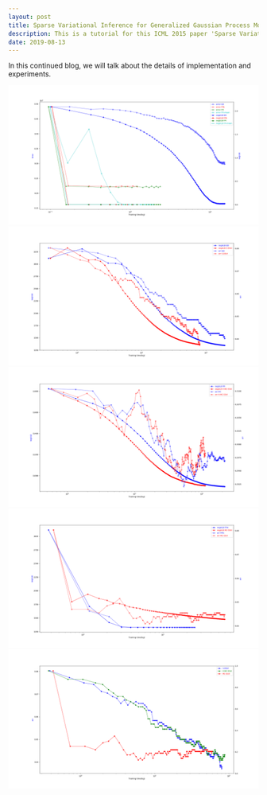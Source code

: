 ```yaml
---
layout: post
title: Sparse Variational Inference for Generalized Gaussian Process Models - Tutorial 5
description: This is a tutorial for this ICML 2015 paper 'Sparse Variational Inference for Generalized Gaussian Process Models'. This article covers the details of implementation and experiments.
date: 2019-08-13
---
```

<p>
In this continued blog, we will talk about the details of implementation and experiments.
</p>


<img class="img-responsive" src="/img/count-p2-segment-se.png" alt="GD-FP"/>

<img class="img-responsive" src="/img/class-SDSVI-VLB-err-musk-500.png" alt="GD-SDSVI"/>

<img class="img-responsive" src="/img/count-HMC-VLB-err-epid.png" alt="GD-HMC"/>

<img class="img-responsive" src="/img/class-MC-VLB-err-musk-500.png" alt="MC"/>

<img class="img-responsive" src="/img/class-3SVI-err-musk-500.png" alt="SVI"/>

